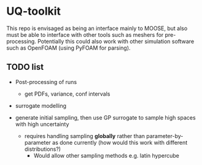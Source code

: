 # UQ-toolkit

This repo is envisaged as being an interface mainly to MOOSE, but also must be able to interface with other tools such as meshers for pre-processing. Potentially this could also work with other simulation software such as OpenFOAM (using PyFOAM for parsing).


## TODO list
- Post-processing of runs
    - get PDFs, variance, conf intervals
- surrogate modelling 

- generate initial sampling, then use GP surrogate to sample high spaces with high uncertainty
    - requires handling sampling **globally** rather than parameter-by-parameter as done currently (how would this work with different distributions?)
        - Would allow other sampling methods e.g. latin hypercube

